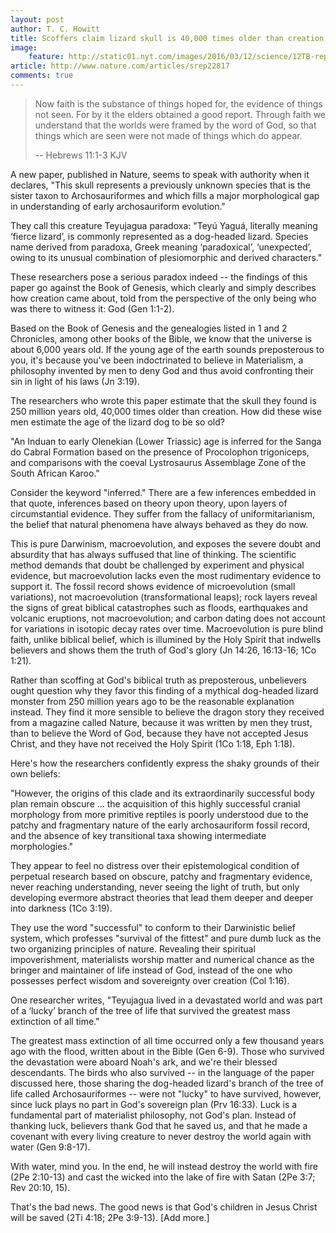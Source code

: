 ```yaml
---
layout: post
author: T. C. Howitt
title: Scoffers claim lizard skull is 40,000 times older than creation (Hebrews 11:1-3)
image:
    feature: http://static01.nyt.com/images/2016/03/12/science/12TB-reptile/12TB-reptile-articleLarge.jpg
article: http://www.nature.com/articles/srep22817
comments: true
---
```


> Now faith is the substance of things hoped for, the evidence of things not seen.  For by it the elders obtained a good report.  Through faith we understand that the worlds were framed by the word of God, so that things which are seen were not made of things which do appear.
>
> -- Hebrews 11:1-3 KJV

A new paper, published in Nature, seems to speak with authority when it declares, "This skull represents a previously unknown species that is the sister taxon to Archosauriformes and which fills a major morphological gap in understanding of early archosauriform evolution."

They call this creature Teyujagua paradoxa: "Teyú Yaguá, literally meaning ‘fierce lizard’, is commonly represented as a dog-headed lizard. Species name derived from paradoxa, Greek meaning ‘paradoxical’, ‘unexpected’, owing to its unusual combination of plesiomorphic and derived characters."

These researchers pose a serious paradox indeed -- the findings of this paper go against the Book of Genesis, which clearly and simply describes how creation came about, told from the perspective of the only being who was there to witness it: God (Gen 1:1-2).

Based on the Book of Genesis and the genealogies listed in 1 and 2 Chronicles, among other books of the Bible, we know that the universe is about 6,000 years old.  If the young age of the earth sounds preposterous to you, it's because you've been indoctrinated to believe in Materialism, a philosophy invented by men to deny God and thus avoid confronting their sin in light of his laws (Jn 3:19).

The researchers who wrote this paper estimate that the skull they found is 250 million years old, 40,000 times older than creation.  How did these wise men estimate the age of the lizard dog to be so old?

"An Induan to early Olenekian (Lower Triassic) age is inferred for the Sanga do Cabral Formation based on the presence of Procolophon trigoniceps, and comparisons with the coeval Lystrosaurus Assemblage Zone of the South African Karoo."

Consider the keyword "inferred."  There are a few inferences embedded in that quote, inferences based on theory upon theory, upon layers of circumstantial evidence.  They suffer from the fallacy of uniformitarianism, the belief that natural phenomena have always behaved as they do now.

This is pure Darwinism, macroevolution, and exposes the severe doubt and absurdity that has always suffused that line of thinking.  The scientific method demands that doubt be challenged by experiment and physical evidence, but macroevolution lacks even the most rudimentary evidence to support it.  The fossil record shows evidence of microevolution (small variations), not macroevolution (transformational leaps); rock layers reveal the signs of great biblical catastrophes such as floods, earthquakes and volcanic eruptions, not macroevolution; and carbon dating does not account for variations in isotopic decay rates over time.  Macroevolution is pure blind faith, unlike biblical belief, which is illumined by the Holy Spirit that indwells believers and shows them the truth of God's glory (Jn 14:26, 16:13-16; 1Co 1:21).

Rather than scoffing at God's biblical truth as preposterous, unbelievers ought question why they favor this finding of a mythical dog-headed lizard monster from 250 million years ago to be the reasonable explanation instead.  They find it more sensible to believe the dragon story they received from a magazine called Nature, because it was written by men they trust, than to believe the Word of God, because they have not accepted Jesus Christ, and they have not received the Holy Spirit (1Co 1:18, Eph 1:18).

Here's how the researchers confidently express the shaky grounds of their own beliefs:

"However, the origins of this clade and its extraordinarily successful body plan remain obscure ... the acquisition of this highly successful cranial morphology from more primitive reptiles is poorly understood due to the patchy and fragmentary nature of the early archosauriform fossil record, and the absence of key transitional taxa showing intermediate morphologies."

They appear to feel no distress over their epistemological condition of perpetual research based on obscure, patchy and fragmentary evidence, never reaching understanding, never seeing the light of truth, but only developing evermore abstract theories that lead them deeper and deeper into darkness (1Co 3:19).

They use the word "successful" to conform to their Darwinistic belief system, which professes "survival of the fittest" and pure dumb luck as the two organizing principles of nature.  Revealing their spiritual impoverishment, materialists worship matter and numerical chance as the bringer and maintainer of life instead of God, instead of the one who possesses perfect wisdom and sovereignty over creation (Col 1:16).

One researcher writes, "Teyujagua lived in a devastated world and was part of a ‘lucky’ branch of the tree of life that survived the greatest mass extinction of all time."

The greatest mass extinction of all time occurred only a few thousand years ago with the flood, written about in the Bible (Gen 6-9).  Those who survived the devastation were aboard Noah's ark, and we're their blessed descendants.  The birds who also survived -- in the language of the paper discussed here, those sharing the dog-headed lizard's branch of the tree of life called Archosauriformes -- were not "lucky" to have survived, however, since luck plays no part in God's sovereign plan (Prv 16:33).  Luck is a fundamental part of materialist philosophy, not God's plan.  Instead of thanking luck, believers thank God that he saved us, and that he made a covenant with every living creature to never destroy the world again with water (Gen 9:8-17).

With water, mind you.  In the end, he will instead destroy the world with fire (2Pe 2:10-13) and cast the wicked into the lake of fire with Satan (2Pe 3:7; Rev 20:10, 15).

That's the bad news.  The good news is that God's children in Jesus Christ will be saved (2Ti 4:18; 2Pe 3:9-13).  [Add more.]
